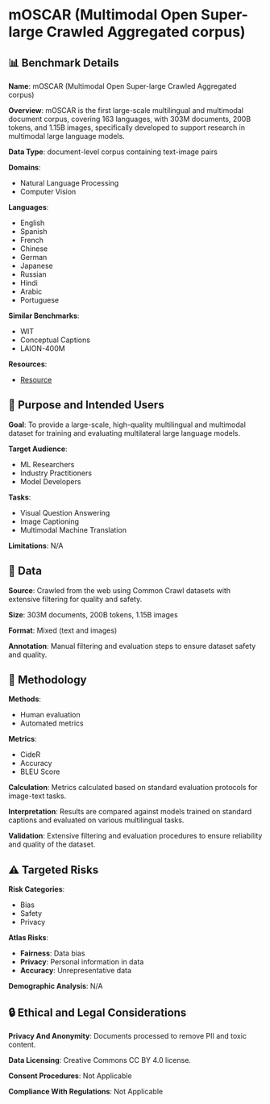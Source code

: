 # mOSCAR (Multimodal Open Super-large Crawled Aggregated corpus)

## 📊 Benchmark Details

**Name**: mOSCAR (Multimodal Open Super-large Crawled Aggregated corpus)

**Overview**: mOSCAR is the first large-scale multilingual and multimodal document corpus, covering 163 languages, with 303M documents, 200B tokens, and 1.15B images, specifically developed to support research in multimodal large language models.

**Data Type**: document-level corpus containing text-image pairs

**Domains**:
- Natural Language Processing
- Computer Vision

**Languages**:
- English
- Spanish
- French
- Chinese
- German
- Japanese
- Russian
- Hindi
- Arabic
- Portuguese

**Similar Benchmarks**:
- WIT
- Conceptual Captions
- LAION-400M

**Resources**:
- [Resource](https://oscar-project.github.io/documentation/versions/mOSCAR/)

## 🎯 Purpose and Intended Users

**Goal**: To provide a large-scale, high-quality multilingual and multimodal dataset for training and evaluating multilateral large language models.

**Target Audience**:
- ML Researchers
- Industry Practitioners
- Model Developers

**Tasks**:
- Visual Question Answering
- Image Captioning
- Multimodal Machine Translation

**Limitations**: N/A

## 💾 Data

**Source**: Crawled from the web using Common Crawl datasets with extensive filtering for quality and safety.

**Size**: 303M documents, 200B tokens, 1.15B images

**Format**: Mixed (text and images)

**Annotation**: Manual filtering and evaluation steps to ensure dataset safety and quality.

## 🔬 Methodology

**Methods**:
- Human evaluation
- Automated metrics

**Metrics**:
- CideR
- Accuracy
- BLEU Score

**Calculation**: Metrics calculated based on standard evaluation protocols for image-text tasks.

**Interpretation**: Results are compared against models trained on standard captions and evaluated on various multilingual tasks.

**Validation**: Extensive filtering and evaluation procedures to ensure reliability and quality of the dataset.

## ⚠️ Targeted Risks

**Risk Categories**:
- Bias
- Safety
- Privacy

**Atlas Risks**:
- **Fairness**: Data bias
- **Privacy**: Personal information in data
- **Accuracy**: Unrepresentative data

**Demographic Analysis**: N/A

## 🔒 Ethical and Legal Considerations

**Privacy And Anonymity**: Documents processed to remove PII and toxic content.

**Data Licensing**: Creative Commons CC BY 4.0 license.

**Consent Procedures**: Not Applicable

**Compliance With Regulations**: Not Applicable

